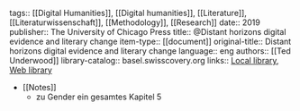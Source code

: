 tags:: [[Digital Humanities]], [[Digital humanities]], [[Literature]], [[Literaturwissenschaft]], [[Methodology]], [[Research]]
date:: 2019
publisher:: The University of Chicago Press
title:: @Distant horizons digital evidence and literary change
item-type:: [[document]]
original-title:: Distant horizons digital evidence and literary change
language:: eng
authors:: [[Ted Underwood]]
library-catalog:: basel.swisscovery.org
links:: [Local library](zotero://select/groups/2386895/items/X93MJMFI), [Web library](https://www.zotero.org/groups/2386895/items/X93MJMFI)

- [[Notes]]
	- zu Gender ein gesamtes Kapitel 5